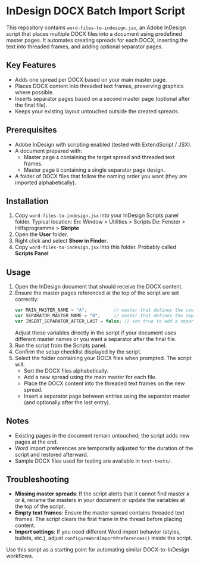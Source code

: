 # InDesign DOCX Batch Import Script

This repository contains `word-files-to-indesign.jsx`, an Adobe InDesign script that places multiple DOCX files into a document using predefined master pages. It automates creating spreads for each DOCX, inserting the text into threaded frames, and adding optional separator pages.

## Key Features
- Adds one spread per DOCX based on your main master page.
- Places DOCX content into threaded text frames, preserving graphics where possible.
- Inserts separator pages based on a second master page (optional after the final file).
- Keeps your existing layout untouched outside the created spreads.

## Prerequisites
- Adobe InDesign with scripting enabled (tested with ExtendScript / JSX).
- A document prepared with:
  - Master page `A` containing the target spread and threaded text frames.
  - Master page `B` containing a single separator page design.
- A folder of DOCX files that follow the naming order you want (they are imported alphabetically).

## Installation
1. Copy `word-files-to-indesign.jsx` into your InDesign Scripts panel folder. Typical location:
   En: Window > Utilities > Scripts
   De: Fenster > Hilfsprogramme > **Skripte**
2. Open the **User** folder.
3. Right click and select **Show in Finder**.
4. Copy `word-files-to-indesign.jsx` into this folder. Probably called **Scripts Panel**

## Usage
1. Open the InDesign document that should receive the DOCX content.
2. Ensure the master pages referenced at the top of the script are set correctly:
   ```javascript
   var MAIN_MASTER_NAME = "A";          // master that defines the content spread
   var SEPARATOR_MASTER_NAME = "B";     // master that defines the separator page
   var INSERT_SEPARATOR_AFTER_LAST = false; // set true to add a separator after the final DOCX
   ```
   Adjust these variables directly in the script if your document uses different master names or you want a separator after the final file.
3. Run the script from the Scripts panel.
4. Confirm the setup checklist displayed by the script.
5. Select the folder containing your DOCX files when prompted. The script will:
   - Sort the DOCX files alphabetically.
   - Add a new spread using the main master for each file.
   - Place the DOCX content into the threaded text frames on the new spread.
   - Insert a separator page between entries using the separator master (and optionally after the last entry).

## Notes
- Existing pages in the document remain untouched; the script adds new pages at the end.
- Word import preferences are temporarily adjusted for the duration of the script and restored afterward.
- Sample DOCX files used for testing are available in `test-texts/`.

## Troubleshooting
- **Missing master spreads**: If the script alerts that it cannot find master `A` or `B`, rename the masters in your document or update the variables at the top of the script.
- **Empty text frames**: Ensure the master spread contains threaded text frames. The script clears the first frame in the thread before placing content.
- **Import settings**: If you need different Word import behavior (styles, bullets, etc.), adjust `configureWordImportPreferences()` inside the script.

Use this script as a starting point for automating similar DOCX-to-InDesign workflows.
